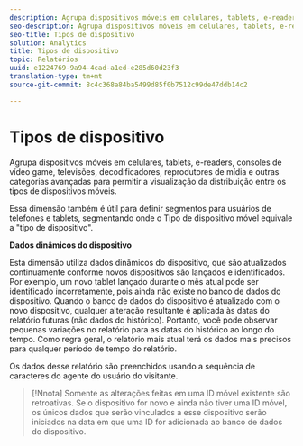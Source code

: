 ```yaml
---
description: Agrupa dispositivos móveis em celulares, tablets, e-readers, consoles de vídeo game, televisões, decodificadores, reprodutores de mídia e outras categorias avançadas para permitir a visualização da distribuição entre os tipos de dispositivos móveis.
seo-description: Agrupa dispositivos móveis em celulares, tablets, e-readers, consoles de vídeo game, televisões, decodificadores, reprodutores de mídia e outras categorias avançadas para permitir a visualização da distribuição entre os tipos de dispositivos móveis.
seo-title: Tipos de dispositivo
solution: Analytics
title: Tipos de dispositivo
topic: Relatórios
uuid: e1224769-9a94-4cad-a1ed-e285d60d23f3
translation-type: tm+mt
source-git-commit: 8c4c368a84ba5499d85f0b7512c99de47ddb14c2

---
```



# Tipos de dispositivo

Agrupa dispositivos móveis em celulares, tablets, e-readers, consoles de vídeo game, televisões, decodificadores, reprodutores de mídia e outras categorias avançadas para permitir a visualização da distribuição entre os tipos de dispositivos móveis.

Essa dimensão também é útil para definir segmentos para usuários de telefones e tablets, segmentando onde o Tipo de dispositivo móvel equivale a "tipo de dispositivo".

**Dados dinâmicos do dispositivo**

Esta dimensão utiliza dados dinâmicos do dispositivo, que são atualizados continuamente conforme novos dispositivos são lançados e identificados. Por exemplo, um novo tablet lançado durante o mês atual pode ser identificado incorretamente, pois ainda não existe no banco de dados do dispositivo. Quando o banco de dados do dispositivo é atualizado com o novo dispositivo, qualquer alteração resultante é aplicada às datas do relatório futuras (não dados do histórico). Portanto, você pode observar pequenas variações no relatório para as datas do histórico ao longo do tempo. Como regra geral, o relatório mais atual terá os dados mais precisos para qualquer período de tempo do relatório.

Os dados desse relatório são preenchidos usando a sequência de caracteres do agente do usuário do visitante.

>[!Nnota]
>Somente as alterações feitas em uma ID móvel existente são retroativas. Se o dispositivo for novo e ainda não tiver uma ID móvel, os únicos dados que serão vinculados a esse dispositivo serão iniciados na data em que uma ID for adicionada ao banco de dados do dispositivo.
